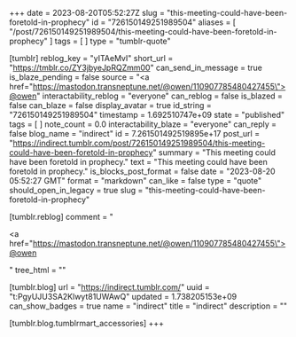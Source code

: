 +++
date = 2023-08-20T05:52:27Z
slug = "this-meeting-could-have-been-foretold-in-prophecy"
id = "726150149251989504"
aliases = [ "/post/726150149251989504/this-meeting-could-have-been-foretold-in-prophecy" ]
tags = [ ]
type = "tumblr-quote"

[tumblr]
reblog_key = "yITAeMvI"
short_url = "https://tmblr.co/ZY3jbyeJpRQZmm00"
can_send_in_message = true
is_blaze_pending = false
source = "<a href=\"https://mastodon.transneptune.net/@owen/110907785480427455\">@owen</a>"
interactability_reblog = "everyone"
can_reblog = false
is_blazed = false
can_blaze = false
display_avatar = true
id_string = "726150149251989504"
timestamp = 1.692510747e+09
state = "published"
tags = [ ]
note_count = 0.0
interactability_blaze = "everyone"
can_reply = false
blog_name = "indirect"
id = 7.261501492519895e+17
post_url = "https://indirect.tumblr.com/post/726150149251989504/this-meeting-could-have-been-foretold-in-prophecy"
summary = "This meeting could have been foretold in prophecy."
text = "This meeting could have been foretold in prophecy."
is_blocks_post_format = false
date = "2023-08-20 05:52:27 GMT"
format = "markdown"
can_like = false
type = "quote"
should_open_in_legacy = true
slug = "this-meeting-could-have-been-foretold-in-prophecy"

[tumblr.reblog]
comment = "<p><a href=\"https://mastodon.transneptune.net/@owen/110907785480427455\">@owen</a></p>"
tree_html = ""

[tumblr.blog]
url = "https://indirect.tumblr.com/"
uuid = "t:PgyUJU3SA2Klwyt81UWAwQ"
updated = 1.738205153e+09
can_show_badges = true
name = "indirect"
title = "indirect"
description = ""

[tumblr.blog.tumblrmart_accessories]
+++
